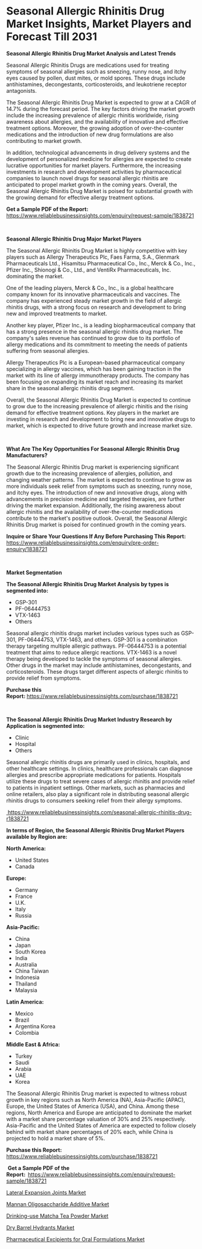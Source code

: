 <p><h1>Seasonal Allergic Rhinitis Drug Market Insights, Market Players and Forecast Till 2031</h1></p><p><strong>Seasonal Allergic Rhinitis Drug Market Analysis and Latest Trends</strong></p>
<p><p>Seasonal Allergic Rhinitis Drugs are medications used for treating symptoms of seasonal allergies such as sneezing, runny nose, and itchy eyes caused by pollen, dust mites, or mold spores. These drugs include antihistamines, decongestants, corticosteroids, and leukotriene receptor antagonists.</p><p>The Seasonal Allergic Rhinitis Drug Market is expected to grow at a CAGR of 14.7% during the forecast period. The key factors driving the market growth include the increasing prevalence of allergic rhinitis worldwide, rising awareness about allergies, and the availability of innovative and effective treatment options. Moreover, the growing adoption of over-the-counter medications and the introduction of new drug formulations are also contributing to market growth.</p><p>In addition, technological advancements in drug delivery systems and the development of personalized medicine for allergies are expected to create lucrative opportunities for market players. Furthermore, the increasing investments in research and development activities by pharmaceutical companies to launch novel drugs for seasonal allergic rhinitis are anticipated to propel market growth in the coming years. Overall, the Seasonal Allergic Rhinitis Drug Market is poised for substantial growth with the growing demand for effective allergy treatment options.</p></p>
<p><strong>Get a Sample PDF of the Report:&nbsp;</strong> <a href="https://www.reliablebusinessinsights.com/enquiry/request-sample/1838721">https://www.reliablebusinessinsights.com/enquiry/request-sample/1838721</a></p>
<p>&nbsp;</p>
<p><strong>Seasonal Allergic Rhinitis Drug Major Market Players</strong></p>
<p><p>The Seasonal Allergic Rhinitis Drug Market is highly competitive with key players such as Allergy Therapeutics Plc, Faes Farma, S.A., Glenmark Pharmaceuticals Ltd., Hisamitsu Pharmaceutical Co., Inc., Merck & Co., Inc., Pfizer Inc., Shionogi & Co., Ltd., and VentiRx Pharmaceuticals, Inc. dominating the market.</p><p>One of the leading players, Merck & Co., Inc., is a global healthcare company known for its innovative pharmaceuticals and vaccines. The company has experienced steady market growth in the field of allergic rhinitis drugs, with a strong focus on research and development to bring new and improved treatments to market.</p><p>Another key player, Pfizer Inc., is a leading biopharmaceutical company that has a strong presence in the seasonal allergic rhinitis drug market. The company's sales revenue has continued to grow due to its portfolio of allergy medications and its commitment to meeting the needs of patients suffering from seasonal allergies.</p><p>Allergy Therapeutics Plc is a European-based pharmaceutical company specializing in allergy vaccines, which has been gaining traction in the market with its line of allergy immunotherapy products. The company has been focusing on expanding its market reach and increasing its market share in the seasonal allergic rhinitis drug segment.</p><p>Overall, the Seasonal Allergic Rhinitis Drug Market is expected to continue to grow due to the increasing prevalence of allergic rhinitis and the rising demand for effective treatment options. Key players in the market are investing in research and development to bring new and innovative drugs to market, which is expected to drive future growth and increase market size.</p></p>
<p>&nbsp;</p>
<p><strong>What Are The Key Opportunities For Seasonal Allergic Rhinitis Drug Manufacturers?</strong></p>
<p><p>The Seasonal Allergic Rhinitis Drug market is experiencing significant growth due to the increasing prevalence of allergies, pollution, and changing weather patterns. The market is expected to continue to grow as more individuals seek relief from symptoms such as sneezing, runny nose, and itchy eyes. The introduction of new and innovative drugs, along with advancements in precision medicine and targeted therapies, are further driving the market expansion. Additionally, the rising awareness about allergic rhinitis and the availability of over-the-counter medications contribute to the market's positive outlook. Overall, the Seasonal Allergic Rhinitis Drug market is poised for continued growth in the coming years.</p></p>
<p><strong>Inquire or Share Your Questions If Any Before Purchasing This Report:</strong> <a href="https://www.reliablebusinessinsights.com/enquiry/pre-order-enquiry/1838721">https://www.reliablebusinessinsights.com/enquiry/pre-order-enquiry/1838721</a></p>
<p>&nbsp;</p>
<p><strong>Market Segmentation</strong></p>
<p><strong>The Seasonal Allergic Rhinitis Drug Market Analysis by types is segmented into:</strong></p>
<p><ul><li>GSP-301</li><li>PF-06444753</li><li>VTX-1463</li><li>Others</li></ul></p>
<p><p>Seasonal allergic rhinitis drugs market includes various types such as GSP-301, PF-06444753, VTX-1463, and others. GSP-301 is a combination therapy targeting multiple allergic pathways. PF-06444753 is a potential treatment that aims to reduce allergic reactions. VTX-1463 is a novel therapy being developed to tackle the symptoms of seasonal allergies. Other drugs in the market may include antihistamines, decongestants, and corticosteroids. These drugs target different aspects of allergic rhinitis to provide relief from symptoms.</p></p>
<p><strong>Purchase this Report:&nbsp;</strong><a href="https://www.reliablebusinessinsights.com/purchase/1838721">https://www.reliablebusinessinsights.com/purchase/1838721</a></p>
<p>&nbsp;</p>
<p><strong>The Seasonal Allergic Rhinitis Drug Market Industry Research by Application is segmented into:</strong></p>
<p><ul><li>Clinic</li><li>Hospital</li><li>Others</li></ul></p>
<p><p>Seasonal allergic rhinitis drugs are primarily used in clinics, hospitals, and other healthcare settings. In clinics, healthcare professionals can diagnose allergies and prescribe appropriate medications for patients. Hospitals utilize these drugs to treat severe cases of allergic rhinitis and provide relief to patients in inpatient settings. Other markets, such as pharmacies and online retailers, also play a significant role in distributing seasonal allergic rhinitis drugs to consumers seeking relief from their allergy symptoms.</p></p>
<p><a href="https://www.reliablebusinessinsights.com/seasonal-allergic-rhinitis-drug-r1838721">&nbsp;https://www.reliablebusinessinsights.com/seasonal-allergic-rhinitis-drug-r1838721</a></p>
<p><strong>In terms of Region, the Seasonal Allergic Rhinitis Drug Market Players available by Region are:</strong></p>
<p>
    <p> <strong> North America: </strong>
        <ul>
            <li>United States</li>
            <li>Canada</li>
        </ul>
        </p> 
    <p> <strong> Europe: </strong>
        <ul>
            <li>Germany</li>
            <li>France</li>
            <li>U.K.</li>
            <li>Italy</li>
            <li>Russia</li>
        </ul>
        </p> 
    <p> <strong> Asia-Pacific: </strong>
        <ul>
            <li>China</li>
            <li>Japan</li>
            <li>South Korea</li>
            <li>India</li>
            <li>Australia</li>
            <li>China Taiwan</li>
            <li>Indonesia</li>
            <li>Thailand</li>
            <li>Malaysia</li>
        </ul>
        </p> 
    <p> <strong> Latin America: </strong>
        <ul>
            <li>Mexico</li>
            <li>Brazil</li>
            <li>Argentina Korea</li>
            <li>Colombia</li>
        </ul>
        </p> 
    <p> <strong> Middle East & Africa: </strong>
        <ul>
            <li>Turkey</li>
            <li>Saudi</li>
            <li>Arabia</li>
            <li>UAE</li>
            <li>Korea</li>
        </ul>
    </p>
    </p>
<p><p>The Seasonal Allergic Rhinitis Drug market is expected to witness robust growth in key regions such as North America (NA), Asia-Pacific (APAC), Europe, the United States of America (USA), and China. Among these regions, North America and Europe are anticipated to dominate the market with a market share percentage valuation of 30% and 25% respectively. Asia-Pacific and the United States of America are expected to follow closely behind with market share percentages of 20% each, while China is projected to hold a market share of 5%.</p></p>
<p><strong>Purchase this Report: </strong><a href="https://www.reliablebusinessinsights.com/purchase/1838721">https://www.reliablebusinessinsights.com/purchase/1838721</a></p>
<p>&nbsp;<strong>Get a Sample PDF of the Report:&nbsp;&nbsp;</strong><a href="https://www.reliablebusinessinsights.com/enquiry/request-sample/1838721">https://www.reliablebusinessinsights.com/enquiry/request-sample/1838721</a></p>
<p><strong></strong></p>
<p><p><a href="https://medium.com/@nathalelly87957/global-lateral-expansion-joints-market-size-and-market-trends-analysis-by-regional-outlook-ac47caea55be">Lateral Expansion Joints Market</a></p><p><a href="https://www.linkedin.com/pulse/mannan-oligosaccharide-additive-market-outlook-forecast-from-ohrsc?trackingId=BdCjukNMQTWMQQYfRFcm6Q%3D%3D">Mannan Oligosaccharide Additive Market</a></p><p><a href="https://www.linkedin.com/pulse/drinking-use-matcha-tea-powder-industry-analysis-report-its-vvvcf?trackingId=f%2FngrLM7S9ypzypFNLnFCQ%3D%3D">Drinking-use Matcha Tea Powder Market</a></p><p><a href="https://medium.com/@carol.alsopr44536/evaluating-global-dry-barrel-hydrants-market-trends-and-growth-opportunities-by-region-type-0eb2308cfba6">Dry Barrel Hydrants Market</a></p><p><a href="https://github.com/bmorecock/Market-Research-Report-List-4/blob/main/pharmaceutical-excipients-for-oral-formulations-market.md">Pharmaceutical Excipients for Oral Formulations Market</a></p></p>